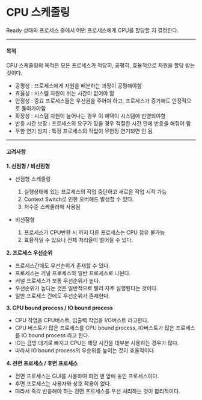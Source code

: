 # CPU 스케줄링
Ready 상태의 프로세스 중에서 어떤 프로세스에게 CPU를 할당할 지 결정한다.

----

#### 목적
CPU 스케줄링의 목적은 모든 프로세스가 적당히, 공평히, 효율적으로 자원을 할당 받는 것이다.
- 공평성 : 프로세스에게 자원을 배분하는 과정이 공평해야함
- 효율성 : 시스템 자원이 쉬는 시간이 없어야 함
- 안정성 : 중요 프로세스들은 우선권을 주어야 하고, 프로세스가 증가해도 안정적으로 돌아가야함
- 확장성 : 시스템 자원이 늘어나는 경우 이 혜택이 시스템에 반영되야함
- 반응 시간 보장 : 프로세스의 요구가 있을 경우 적절한 시간 안에 반응을 해줘야 함
- 무한 연기 방지 : 특정 프로세스의 작업이 무한정 연기되면 안 됨
----

#### 고려사항

**1. 선점형 / 비선점형**

- 선점형 스케줄링
	
    1. 실행상태에 있는 프로세스의 작업 중단하고 새로운 작업 시작 가능
    2. Context Switch로 인한 오버헤드 발생할 수 있다.
    3. 저수준 스케줄러에 사용됨
    
- 비선점형
	
    1. 프로세스가 CPU반환 시 까지 다른 프로세스는 CPU 점유 불가능
    2. 효율적일 수 있으나 전체 처리율이 떨어질 수 있다.

**2. 프로세스 우선순위**
- 프로세스간에도 우선순위가 존재할 수 있다.
- 프로세스는 커널 프로세스와 일반 프로세스로 나뉜다.
- 커널 프로세스가 보통 우선순위가 높다.
- 우선순위가 높다는 것은 일반적으로 빨리 자주 실행된다는 것이다.
- 일반 프로세스 간에도 우선순위가 존재한다.

**3. CPU bound process / IO bound process**
- CPU 작업을 CPU버스트, 입출력 작업을 I/O버스트 라고한다.
- CPU 버스트가 많은 프로세스를 CPU bound process, IO버스트가 많은 프로세스를 IO bound process 라고 한다.
- IO는 금방 대기로 빠지고 CPU는 해당 시간을 대부분 사용하는 경우가 많다.
- 따라서 IO bound process의 우순위를 높이는 것이 효율적이다.


**4. 전면 프로세스 / 후면 프로세스**
- 전면 프로세스는 GUI를 사용하여 화면 맨 앞에 놓인 프로세스이다.
- 후면 프로세스는 사용자와 상호 작용이 없다.
- 따라서 즉각 반응해야 하는 전면 프로세스를 우선 처리하는 것이 합리적이다.
